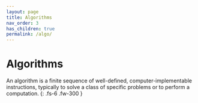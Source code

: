 ```yaml
---
layout: page
title: Algorithms
nav_order: 3
has_children: true
permalink: /algo/
---
```


# Algorithms

An algorithm is a finite sequence of well-defined, computer-implementable instructions, typically to solve a class of specific problems or to perform a computation.
{: .fs-6 .fw-300 }
